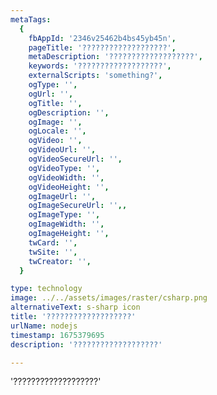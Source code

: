 ```yaml
---
metaTags:
  {
    fbAppId: '2346v25462b4bs45yb45n',
    pageTitle: '???????????????????',
    metaDescription: '???????????????????',
    keywords: '???????????????????',
    externalScripts: 'something?',
    ogType: '',
    ogUrl: '',
    ogTitle: '',
    ogDescription: '',
    ogImage: '',
    ogLocale: '',
    ogVideo: '',
    ogVideoUrl: '',
    ogVideoSecureUrl: '',
    ogVideoType: '',
    ogVideoWidth: '',
    ogVideoHeight: '',
    ogImageUrl: '',
    ogImageSecureUrl: '',,
    ogImageType: '',
    ogImageWidth: '',
    ogImageHeight: '',
    twCard: '',
    twSite: '',
    twCreator: '',
  }

type: technology
image: ../../assets/images/raster/csharp.png
alternativeText: s-sharp icon
title: '???????????????????'
urlName: nodejs
timestamp: 1675379695
description: '???????????????????'

---
```


'???????????????????'
